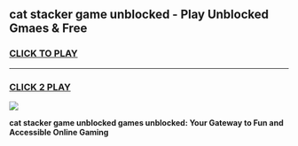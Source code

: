 
## cat stacker game unblocked - Play Unblocked Gmaes & Free
<h3>
<a href="https://news.freeplayer.one?title=cat_stacker_game_unblocked&ref=16F">CLICK TO PLAY</a></h3>
<hr>

<h3>
<a href="https://news.freeplayer.one?title=cat_stacker_game_unblocked&ref=16F">CLICK 2 PLAY</a>
  
</h3>

<a href="https://news.freeplayer.one?title=cat_stacker_game_unblocked&ref=16F/"><img src="https://clearcache.store/games.png"></a>


**cat stacker game unblocked games unblocked: Your Gateway to Fun and Accessible Online Gaming**
